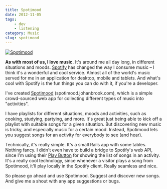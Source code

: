 ```yaml
---
title: Spotimood
date: 2012-11-05
tags:
    - dev
    - listening
category: Music
slug: spotimood
---
```


[![Spotimood](http://johanbrook.com/core/wp-content/uploads/2012/11/Skärmavbild-2012-11-04-kl.-19.55.00.png)](http://spotimood.johanbrook.com)

**As with most of us, I love music.** It's around me all day long, in different situations and
moods. [Spotify](http://spotify.com) has changed the way I consume music – I think it's a wonderful
and cool service. Almost all of the world's music served for me in an application for desktop,
mobile and tablets. And what's cool with Spotify is the fun things you can do with it, if you're a
developer.

I've created [Spotimood](http://spotimood.johanbrook.com/) (spotimood.johanbrook.com), which is a
simple crowd-sourced web app for collecting different types of music into "activities".

I have playlists for different situations, moods and activities, such as cooking, studying,
partying, and more. It's great just being able to kick off a playlist with suitable songs for a
given situation. But discovering new music is tricky, and especially music for a certain mood.
Instead, Spotimood lets you suggest songs for an activity for everybody to see (and hear).

Technically, it's really simple. It's a small Rails app with some tables. Nothing fancy. I didn't
even have to build a bridge to Spotify's web API, since I'm using their
[Play Button](https://developer.spotify.com/technologies/spotify-play-button/) for showing the list
of songs in an activity. It's a really cool technology, since whenever a visitor plays a song from
Spotimood, it'll play locally in the Spotify client. Really seamless and nice.

So please go ahead and use Spotimood. Suggest and discover new songs. And give me a shout with any
app suggestions or bugs.
